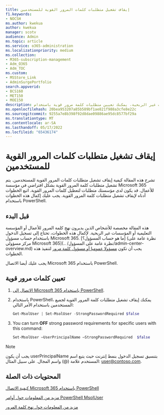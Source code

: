 ```yaml
---
title: إيقاف تشغيل متطلبات كلمات المرور القوية للمستخدمين
f1.keywords:
- NOCSH
ms.author: kwekua
author: kwekua
manager: scotv
audience: Admin
ms.topic: article
ms.service: o365-administration
ms.localizationpriority: medium
ms.collection:
- M365-subscription-management
- Adm_O365
- Adm_TOC
ms.custom:
- MSStore_Link
- AdminSurgePortfolio
search.appverid:
- BCS160
- MET150
- MOE150
description: إذا كنت مسؤولا يدير نهج كلمة المرور للأعمال أو المؤسسة التعليمية أو المؤسسات غير الربحية، يمكنك تعيين متطلبات كلمة مرور قوية باستخدام Windows PowerShell.
ms.openlocfilehash: 20bea953207a85b589bf1ae821f988a3cfe8e22c
ms.sourcegitcommit: 9255a7e8b398f92d8dae09886ae95dc8577bf29a
ms.translationtype: MT
ms.contentlocale: ar-SA
ms.lasthandoff: 05/17/2022
ms.locfileid: "65436174"
---
```

# <a name="turn-off-strong-password-requirements-for-users"></a>إيقاف تشغيل متطلبات كلمات المرور القوية للمستخدمين

تشرح هذه المقالة كيفية إيقاف تشغيل متطلبات كلمات المرور القوية للمستخدمين. يتم تشغيل متطلبات كلمة المرور القوية بشكل افتراضي في مؤسسة Microsoft 365 للأعمال. قد يكون لدى مؤسستك متطلبات لتعطيل كلمات المرور القوية. اتبع الخطوات أدناه لإيقاف تشغيل متطلبات كلمة المرور القوية. يجب عليك إكمال هذه الخطوات باستخدام PowerShell.

## <a name="before-you-begin"></a>قبل البدء

هذه المقالة مخصصة للأشخاص الذين يديرون نهج كلمة المرور للأعمال أو المؤسسة التعليمية أو المؤسسات غير الربحية. لإكمال هذه الخطوات، تحتاج إلى تسجيل الدخول باستخدام حساب مسؤول Microsoft 365. [ما هو حساب المسؤول؟] (نظرة عامة على مركز مسؤولي Microsoft 365](.. /نظرة عامة على المسؤول/admin-center-overview.md) يجب أن تكون [مسؤولا عموميا أو مسؤول كلمة مرور](about-admin-roles.md) لتنفيذ هذه الخطوات.

يجب عليك أيضا الاتصال Microsoft 365 باستخدام PowerShell.

## <a name="set-strong-passwords"></a>تعيين كلمات مرور قوية

1. [الاتصال إلى Microsoft 365 باستخدام PowerShell](/office365/enterprise/powershell/connect-to-office-365-powershell#connect-with-the-microsoft-azure-active-directory-module-for-windows-powershell).

2. باستخدام PowerShell، يمكنك إيقاف تشغيل متطلبات كلمة المرور القوية لجميع المستخدمين باستخدام الأمر التالي:

    ```powershell
    Get-MsolUser | Set-MsolUser -StrongPasswordRequired $false

3. You can turn **OFF** strong password requirements for specific users with this command:

    ```powershell
    Set-MsolUser –UserPrincipalName –StrongPasswordRequired  $false
    ```

> [!NOTE]
> يجب أن يكون userPrincipalName بتنسيق تسجيل الدخول بنمط إنترنت حيث يتبع اسم المستخدم علامة (@) واسم المجال. على سبيل المثال: user@contoso.com.

## <a name="related-content"></a>المحتويات ذات الصلة

[كيفية الاتصال Microsoft 365 باستخدام PowerShell](/office365/enterprise/powershell/connect-to-office-365-powershell#connect-with-the-microsoft-azure-active-directory-module-for-windows-powershell)

[مزيد من المعلومات حول أوامر PowerShell MsolUser](/powershell/azure/active-directory/install-adv2)

[مزيد من المعلومات حول نهج كلمة المرور](/azure/active-directory/authentication/concept-sspr-policy#password-policies-that-only-apply-to-cloud-user-accounts)
